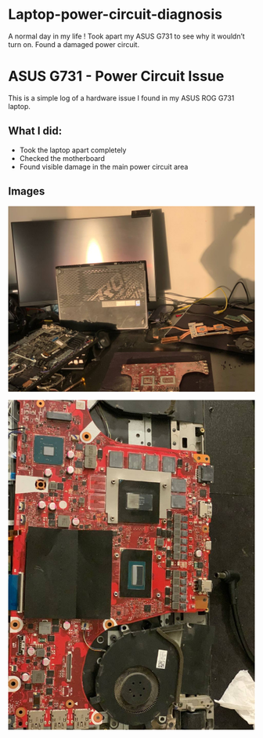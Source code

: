 # Laptop-power-circuit-diagnosis
A normal day in my life ! Took apart my ASUS G731 to see why it wouldn’t turn on. Found a damaged power circuit.


# ASUS G731 - Power Circuit Issue

This is a simple log of a hardware issue I found in my ASUS ROG G731 laptop.

## What I did:
- Took the laptop apart completely
- Checked the motherboard
- Found visible damage in the main power circuit area





 ## Images

![Full Setup](images/full_setup.jpg)

![Burned Power Circuit](images/board.jpg)
